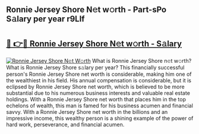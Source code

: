 ## Ronnie Jersey Shore N𝚎t w𝚘rth - Part-sPo S𝚊lary per year r9LIf

# <h2><a href="http://gc33y58.nevu.top/?p=Ronnie+Jersey+Shore">🔗 👉🔴 Ronnie Jersey Shore N𝚎t w𝚘rth - S𝚊lary</a></h2>

[![Ronnie Jersey Shore N𝚎t W𝚘rth](https://i.imgur.com/Oavwk0R.jpeg)](http://gc33y58.nevu.top/?p=Ronnie+Jersey+Shore)
What is Ronnie Jersey Shore n𝚎t w𝚘rth? What is Ronnie Jersey Shore s𝚊lary per year?
This financially successful person's Ronnie Jersey Shore net worth is considerable, making him one of the wealthiest in his field. His annual compensation is considerable, but it is eclipsed by Ronnie Jersey Shore net worth, which is believed to be more substantial due to his numerous business interests and valuable real estate holdings. With a Ronnie Jersey Shore net worth that places him in the top echelons of wealth, this man is famed for his business acumen and financial savvy. With a Ronnie Jersey Shore net worth in the billions and an impressive income, this wealthy person is a shining example of the power of hard work, perseverance, and financial acumen.
